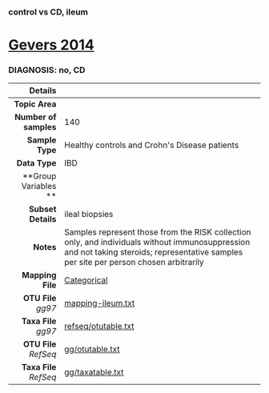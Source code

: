 ### control vs CD, ileum
# [Gevers 2014]( ../docs/gevers.html )
### DIAGNOSIS: no, CD

| Details                   |                                                           |
| ------------------------: |-----------------------------------------------------------|
| **Topic Area**                |                                                 |
| **Number of samples**         | 140                                         |
| **Sample Type**               | Healthy controls and Crohn's Disease patients                                         |
| **Data Type**                 | IBD                                           |
| **Group Variables **          |                                            |
| **Subset Details**            | ileal biopsies                                  |
| **Notes**                     | Samples represent those from the RISK collection only, and individuals without immunosuppression and not taking steroids; representative samples per site per person chosen arbitrarily                                         |
| **Mapping File**              | [Categorical]( ../datasets/gevers/Categorical)        |
| **OTU File** *gg97*           | [mapping-ileum.txt]( ../datasets/gevers/mapping-ileum.txt)          |
| **Taxa File** *gg97*          | [refseq/otutable.txt]( ../datasets/gevers/refseq/otutable.txt)        |
| **OTU File** *RefSeq*         | [gg/otutable.txt]( ../datasets/gevers/gg/otutable.txt)  |
| **Taxa File** *RefSeq*        | [gg/taxatable.txt]( ../datasets/gevers/gg/taxatable.txt)|